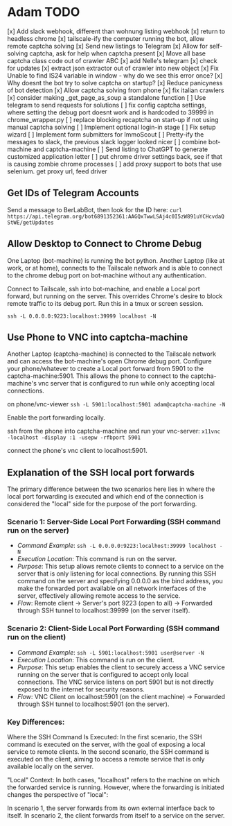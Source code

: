 # Adam TODO

[x] Add slack webhook, different than wohnung listing webhook
[x] return to headless chrome
[x] tailscale-ify the computer running the bot, allow remote captcha solving
[x] Send new listings to Telegram
[x] Allow for self-solving captcha, ask for help when captcha present
[x] Move all base captcha class code out of crawler ABC
[x] add Nelle's telegram
[x] check for updates
[x] extract json extractor out of crawler into new object
[x] Fix Unable to find IS24 variable in window - why do we see this error once?
[x] Why doesnt the bot try to solve captcha on startup?
[x] Reduce panicyness of bot detection
[x] Allow captcha solving from phone
[x] fix italian crawlers
[x] consider making _get_page_as_soup a standalone function
[ ] Use telegram to send requests for solutions
[ ] fix config captcha settings, where setting the debug port doesnt work and is hardcoded to 39999 in chrome_wrapper.py
[ ] replace blocking recaptcha on start-up if not using manual captcha solving
[ ] Implement optional login-in stage
[ ] Fix setup wizard
[ ] Implement form submitters for ImmoScout
[ ] Pretty-ify the messages to slack, the previous slack logger looked nicer
[ ] combine bot-machine and captcha-machine
[ ] Send listing to ChatGPT to generate customized application letter
[ ] put chrome driver settings back, see if that is causing zombie chrome processes
[ ] add proxy support to bots that use selenium. get proxy url, feed driver

## Get IDs of Telegram Accounts
Send a message to BerLabBot, then look for the ID here:
`curl https://api.telegram.org/bot6891352361:AAGQxTwwLSAj4c0I5zW891uYCHcvdaQStWE/getUpdates`


## Allow Desktop to Connect to Chrome Debug 

One Laptop (bot-machine) is running the bot python. Another Laptop (like at
work, or at home), connects to the Tailscale network and is able to connect to
the chrome debug port on bot-machine without any authentication.

Connect to Tailscale, ssh into bot-machine, and enable a Local port forward,
but running on the server. This overrides Chrome's desire to block remote
traffic to its debug port. Run this in a tmux or screen session.

```
ssh -L 0.0.0.0:9223:localhost:39999 localhost -N 
```

## Use Phone to VNC into captcha-machine

Another Laptop (captcha-machine) is connected to the Tailscale network and can
access the bot-machine's open Chrome debug port. Configure your phone/whatever
to create a Local port forward from 5901 to the captcha-machine:5901. This
allows the phone to connect to the captcha-machine's vnc server that is
configured to run while only accepting local connections.

on phone/vnc-viewer
`ssh -L 5901:localhost:5901 adam@captcha-machine -N`

Enable the port forwarding locally.

ssh from the phone into captcha-machine and run your vnc-server:
`x11vnc -localhost -display :1 -usepw -rfbport 5901`

connect the phone's vnc client to localhost:5901.


## Explanation of the SSH local port forwards

The primary difference between the two scenarios here lies in where
the local port forwarding is executed and which end of the connection is
considered the "local" side for the purpose of the port forwarding.

### Scenario 1: Server-Side Local Port Forwarding (SSH command run on the server)

* *Command Example*: `ssh -L 0.0.0.0:9223:localhost:39999 localhost -N`
* *Execution Location*: This command is run on the server.
* *Purpose*: This setup allows remote clients to connect to a service on the
    server that is only listening for local connections. By running
    this SSH command on the server and specifying 0.0.0.0 as the bind
    address, you make the forwarded port available on all network
    interfaces of the server, effectively allowing remote access to
    the service.
* *Flow*: Remote client → Server's port 9223 (open to all) → Forwarded through
    SSH tunnel to localhost:39999 (on the server itself).

### Scenario 2: Client-Side Local Port Forwarding (SSH command run on the client)

* *Command Example*: `ssh -L 5901:localhost:5901 user@server -N`
* *Execution Location*: This command is run on the client.
* *Purpose*: This setup enables the client to securely access a VNC service
    running on the server that is configured to accept only local connections.
    The VNC service listens on port 5901 but is not directly exposed to the
    internet for security reasons.
* *Flow*: VNC Client on localhost:5901 (on the client machine) → Forwarded
    through SSH tunnel to localhost:5901 (on the server).

### Key Differences:

Where the SSH Command Is Executed: In the first scenario, the SSH command
is executed on the server, with the goal of exposing a local service to
remote clients. In the second scenario, the SSH command is executed on the
client, aiming to access a remote service that is only available locally on
the server.

"Local" Context: In both cases, "localhost" refers to the machine on which
the forwarded service is running. However, where the forwarding is
initiated changes the perspective of "local":

In scenario 1, the server forwards from its own external interface back to itself.
In scenario 2, the client forwards from itself to a service on the server.
